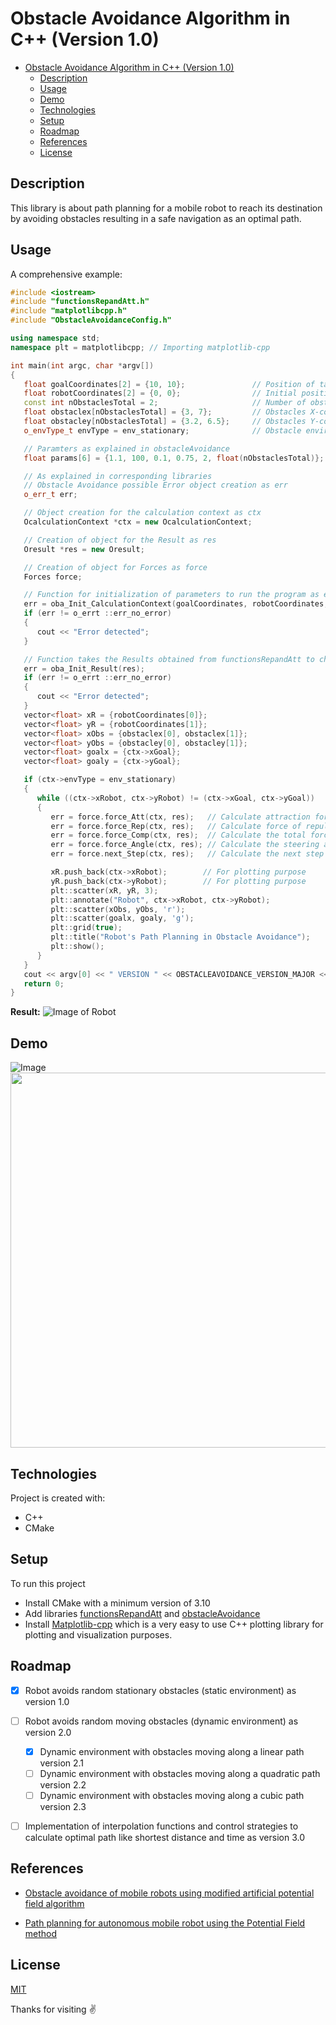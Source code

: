 # Obstacle Avoidance Algorithm in C++ (Version 1.0)
- [Obstacle Avoidance Algorithm in C++ (Version 1.0)](#obstacle-avoidance-algorithm-in-c-version-10)
  - [Description](#description)
  - [Usage](#usage)
  - [Demo](#demo)
  - [Technologies](#technologies)
  - [Setup](#setup)
  - [Roadmap](#roadmap)
  - [References](#references)
  - [License](#license)

## Description
This library is about path planning for a mobile robot to reach its destination by avoiding obstacles resulting in a safe navigation as an optimal path.

## Usage
A comprehensive example:
```c++
#include <iostream>
#include "functionsRepandAtt.h"
#include "matplotlibcpp.h"
#include "ObstacleAvoidanceConfig.h"

using namespace std;
namespace plt = matplotlibcpp; // Importing matplotlib-cpp

int main(int argc, char *argv[])
{
   float goalCoordinates[2] = {10, 10};               // Position of target
   float robotCoordinates[2] = {0, 0};                // Initial position of robot
   const int nObstaclesTotal = 2;                     // Number of obstacles
   float obstaclex[nObstaclesTotal] = {3, 7};         // Obstacles X-coordinate positions
   float obstacley[nObstaclesTotal] = {3.2, 6.5};     // Obstacles Y-coordinate positions
   o_envType_t envType = env_stationary;              // Obstacle environment type stationary

   // Paramters as explained in obstacleAvoidance
   float params[6] = {1.1, 100, 0.1, 0.75, 2, float(nObstaclesTotal)};

   // As explained in corresponding libraries
   // Obstacle Avoidance possible Error object creation as err
   o_err_t err;

   // Object creation for the calculation context as ctx
   OcalculationContext *ctx = new OcalculationContext;

   // Creation of object for the Result as res
   Oresult *res = new Oresult;

   // Creation of object for Forces as force
   Forces force;

   // Function for initialization of parameters to run the program as explained in the library obstacleAvoidance
   err = oba_Init_CalculationContext(goalCoordinates, robotCoordinates, params, obstaclex, obstacley, ctx);
   if (err != o_errt ::err_no_error)
   {
      cout << "Error detected";
   }

   // Function takes the Results obtained from functionsRepandAtt to check errors
   err = oba_Init_Result(res);
   if (err != o_errt ::err_no_error)
   {
      cout << "Error detected";
   }
   vector<float> xR = {robotCoordinates[0]};                              // X-coordinate of robot
   vector<float> yR = {robotCoordinates[1]};                              // Y-coordinate of robot
   vector<float> xObs = {obstaclex[0], obstaclex[1]};                     // X-coordinate of obstacles
   vector<float> yObs = {obstacley[0], obstacley[1]};                     // Y-coordinate of obstacles
   vector<float> goalx = {ctx->xGoal};                                    // X-coordinate of target
   vector<float> goaly = {ctx->yGoal};                                    // Y-coordinate of target

   if (ctx->envType = env_stationary)
   {
      while ((ctx->xRobot, ctx->yRobot) != (ctx->xGoal, ctx->yGoal))
      {
         err = force.force_Att(ctx, res);   // Calculate attraction force between the robot and target
         err = force.force_Rep(ctx, res);   // Calculate force of repulsion between the Robot and the obstacles
         err = force.force_Comp(ctx, res);  // Calculate the total force by adding the corresponding components of attraction & repulsion forces
         err = force.force_Angle(ctx, res); // Calculate the steering angle for direction (navigation) using total force components
         err = force.next_Step(ctx, res);   // Calculate the next step for the robot consisting of x and y coordinates as its position

         xR.push_back(ctx->xRobot);        // For plotting purpose
         yR.push_back(ctx->yRobot);        // For plotting purpose
         plt::scatter(xR, yR, 3);
         plt::annotate("Robot", ctx->xRobot, ctx->yRobot);
         plt::scatter(xObs, yObs, 'r');
         plt::scatter(goalx, goaly, 'g');
         plt::grid(true);
         plt::title("Robot's Path Planning in Obstacle Avoidance");
         plt::show();
      }
   }
   cout << argv[0] << " VERSION " << OBSTACLEAVOIDANCE_VERSION_MAJOR << "." << OBSTACLEAVOIDANCE_VERSION_MINOR << endl;
   return 0;
}
```
**Result:**
![Image of Robot](examples/twoObstacles.png)

## Demo
![Image](examples/curveAndDotObstacles.png)
<img src="plot_gif.gif" width="1600" height="600"/>

## Technologies
Project is created with:
* C++
* CMake

## Setup
To run this project
* Install CMake with a minimum version of 3.10
* Add libraries [functionsRepandAtt](ObstacleAvoidance/src/include/functionsRepandAtt.h) and [obstacleAvoidance](ObstacleAvoidance/src/include/obstacleAvoidance.h)
* Install [Matplotlib-cpp](https://github.com/lava/matplotlib-cpp) which is a very easy to use C++ plotting library for plotting and visualization purposes.


## Roadmap
- [x] Robot avoids random stationary obstacles (static environment) as version 1.0
- [ ] Robot avoids random moving obstacles (dynamic environment) as version 2.0
   - [x] Dynamic environment with obstacles moving along a linear path version 2.1
   - [ ] Dynamic environment with obstacles moving along a quadratic path version 2.2
   - [ ] Dynamic environment with obstacles moving along a cubic path version 2.3
- [ ] Implementation of interpolation functions and control strategies to calculate optimal path like shortest distance and time as version 3.0


## References
* [Obstacle avoidance of mobile robots using modified artificial potential field algorithm](https://doi.org/10.1186/s13638-019-1396-2)

* [Path planning for autonomous mobile robot using the Potential Field method](https://doi.org/10.1109/ASET.2017.7983725)

## License
[MIT](https://choosealicense.com/licenses/mit/)


Thanks for visiting :v:
